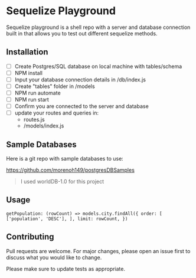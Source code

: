 # Sequelize Playground

Sequelize playground is a shell repo with a server and database connection built in that allows you to test out different sequelize methods.

## Installation

- [ ] Create Postgres/SQL database on local machine with tables/schema
- [ ] NPM install
- [ ] Input your database connection details in /db/index.js
- [ ] Create "tables" folder in /models
- [ ] NPM run automate
- [ ] NPM run start
- [ ] Confirm you are connected to the server and database
- [ ] update your routes and queries in:
  - routes.js
  - /models/index.js
  
## Sample Databases

Here is a git repo with sample databases to use:

https://github.com/morenoh149/postgresDBSamples

> I used worldDB-1.0 for this project

## Usage

`getPopulation: (rowCount) => models.city.findAll({
    order: [
      ['population', 'DESC'],
    ],
    limit: rowCount,
  })`

## Contributing
Pull requests are welcome. For major changes, please open an issue first to discuss what you would like to change.

Please make sure to update tests as appropriate.
